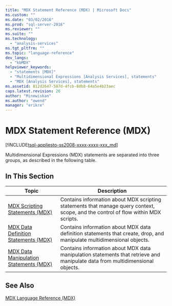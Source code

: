 ```yaml
---
title: "MDX Statement Reference (MDX) | Microsoft Docs"
ms.custom: ""
ms.date: "03/02/2016"
ms.prod: "sql-server-2016"
ms.reviewer: ""
ms.suite: ""
ms.technology: 
  - "analysis-services"
ms.tgt_pltfrm: ""
ms.topic: "language-reference"
dev_langs: 
  - "kbMDX"
helpviewer_keywords: 
  - "statements [MDX]"
  - "Multidimensional Expressions [Analysis Services], statements"
  - "MDX [Analysis Services], statements"
ms.assetid: 812d2647-587d-4fcb-8db8-64a5e4b23aec
caps.latest.revision: 26
author: "Minewiskan"
ms.author: "owend"
manager: "erikre"
---
```

# MDX Statement Reference (MDX)
[!INCLUDE[tsql-appliesto-ss2008-xxxx-xxxx-xxx_md](../includes/tsql-appliesto-ss2008-xxxx-xxxx-xxx-md.md)]

  Multidimensional Expressions (MDX) statements are separated into three groups, as described in the following table.  
  
## In This Section  
  
|Topic|Description|  
|-----------|-----------------|  
|[MDX Scripting Statements &#40;MDX&#41;](../mdx/mdx-scripting-statements-mdx.md)|Contains information about MDX scripting statements that manage query context, scope, and the control of flow within MDX scripts.|  
|[MDX Data Definition Statements &#40;MDX&#41;](../mdx/mdx-data-definition-statements-mdx.md)|Contains information about MDX data definition statements that create, drop, and manipulate multidimensional objects.|  
|[MDX Data Manipulation Statements &#40;MDX&#41;](../mdx/mdx-data-manipulation-statements-mdx.md)|Contains information about MDX data manipulation statements that retrieve and manipulate data from multidimensional objects.|  
  
## See Also  
 [MDX Language Reference &#40;MDX&#41;](../mdx/mdx-language-reference-mdx.md)  
  
  
